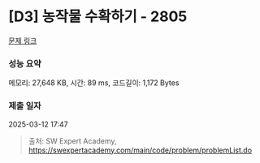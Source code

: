 # [D3] 농작물 수확하기 - 2805 

[문제 링크](https://swexpertacademy.com/main/code/problem/problemDetail.do?contestProbId=AV7GLXqKAWYDFAXB) 

### 성능 요약

메모리: 27,648 KB, 시간: 89 ms, 코드길이: 1,172 Bytes

### 제출 일자

2025-03-12 17:47



> 출처: SW Expert Academy, https://swexpertacademy.com/main/code/problem/problemList.do